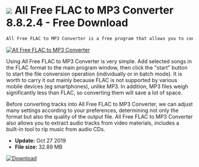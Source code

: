 # ![](https://cdn.softexe.net/static/icon/1/all-free-flac-to-mp3-converter-10111.png) All Free FLAC to MP3 Converter 8.8.2.4 - Free Download

```sh
All Free FLAC to MP3 Converter is a free program that allows you to convert songs saved as FLAC to MP3.
```
[![All Free FLAC to MP3 Converter](https://gallery.dpcdn.pl/imgc/Tools/83097/g_-_420x350_1.5_-_xeeaf69c3-12e6-40df-b25d-64320d104b36.jpg)](https://softexe.net/win/multimedia/audio-utilities/all-free-flac-to-mp3-converter:pRppp.html)

Using All Free FLAC to MP3 Converter is very simple. Add selected songs in the FLAC format to the main program window, then click the "start" button to start the file conversion operation (individually or in batch mode). It is worth to carry it out mainly because FLAC is not supported by various mobile devices (eg smartphones), unlike MP3. In addition, MP3 files weigh significantly less than FLAC, so converting them will save a lot of space.
 
 Before converting tracks into All Free FLAC to MP3 Converter, we can adjust many settings according to your preferences, determining not only the format but also the quality of the output file. All Free FLAC to MP3 Converter also allows you to extract audio tracks from video materials, includes a built-in tool to rip music from audio CDs.


- **Update:** Oct 27 2019
- **File size:** 32.89 MB

[![Download](https://cdn.softexe.net/static/img/download.png)](https://softexe.net/win/multimedia/audio-utilities/all-free-flac-to-mp3-converter:pRppp.html)

